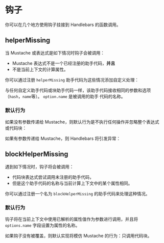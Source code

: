 # 钩子

你可以在几个地方使用钩子挂接到 Handlebars 的函数调用。

## helperMissing

当 Mustache 或表达式是如下情况时钩子会被调用：

- Mustache 表达式不是一个已经注册的助手代码，**并且**
- 不是当前上下文的计算属性。

你可以通过注册 `helperMissing` 助手代码为这些情况添加自定义处理：

<ExamplePart examplePage="/zh/examples/hook-helper-missing.md" show="template" />
<ExamplePart examplePage="/zh/examples/hook-helper-missing.md" show="preparationScript" />
<ExamplePart examplePage="/zh/examples/hook-helper-missing.md" show="output" />

与任何自定义助手代码或块助手代码一样，该助手代码接收相同的参数和选项（`hash`，`name`等）。 `option.name` 是被调用的助手
代码的名称。

### 默认行为

如果没有参数传递给 Mustache，则默认行为是不执行任何操作并忽略整个表达式或代码块：

<Flex>
<ExamplePart examplePage="/zh/examples/hook-helper-missing-default-no-param.md" show="template" />
<ExamplePart examplePage="/zh/examples/hook-helper-missing-default-no-param.md" show="output" />
</Flex>

如果有参数传递给 Mustache，则 Handlebars 将引发异常：

<Flex>
<ExamplePart examplePage="/zh/examples/hook-helper-missing-default-param.md" show="template" />
<ExamplePart examplePage="/zh/examples/hook-helper-missing-default-param.md" show="error" />
</Flex>

## blockHelperMissing

遇到如下情况时，钩子将会被调用：

- 代码块表达式尝试调用未注册的助手代码，
- 但是这个助手代码的名称与当前计算上下文中的某个属性相同。

你可以通过注册一个名为 `blockHelperMissing` 的助手代码来处理这种情况。

<ExamplePart examplePage="/zh/examples/hook-block-helper-missing.md" show="template" />
<ExamplePart examplePage="/zh/examples/hook-block-helper-missing.md" show="preparationScript" />
<ExamplePart examplePage="/zh/examples/hook-block-helper-missing.md" show="output" />

### 默认行为

钩子将在当前上下文中使用已解析的属性值作为参数进行调用，并且将 `options.name` 字段设置为属性的名称。

如果钩子没有被覆盖，则默认实现将模仿 Mustache 的行为：只调用代码块。

<ExamplePart examplePage="/zh/examples/hook-block-helper-missing-default.md" show="template" />
<ExamplePart examplePage="/zh/examples/hook-block-helper-missing-default.md" show="output" />
